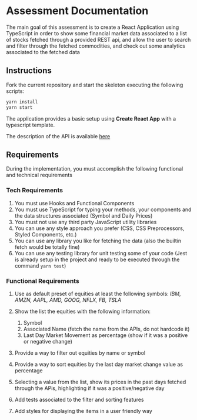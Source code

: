 # Assessment Documentation

The main goal of this assessment is to create a React Application using TypeScript in order to show some financial market data associated to a list of stocks fetched through a provided REST api, and allow the user to search and filter through the fetched commodities, and check out some analytics associated to the fetched data 

## Instructions

Fork the current repository and start the skeleton executing the following scripts:

```s
yarn install
yarn start 
```

The application provides a basic setup using **Create React App** with a typescript template. 

The description of the API is available [here](./API.md)

## Requirements

During the implementation, you must accomplish the following functional and technical requirements

### Tech Requirements

1. You must use Hooks and Functional Components
2. You must use TypeScript for typing your methods, your components and the data structures associated (Symbol and Daily Prices)
3. You must not use any third party JavaScript utility libraries 
4. You can use any style approach you prefer (CSS, CSS Preprocessors, Styled Components, etc.) 
5. You can use any library you like for fetching the data (also the builtin fetch would be totally fine)
6. You can use any testing library for unit testing some of your code (Jest is already setup in the project and ready to be executed through the command `yarn test`)

### Functional Requirements

1. Use as default preset of equities at least the following symbols: *IBM, AMZN, AAPL, AMD, GOOG, NFLX, FB, TSLA*
   
2. Show the list the equities with the following information:
   1. Symbol
   2. Associated Name (fetch the name from the APIs, do not hardcode it)
   3. Last Day Market Movement as percentage (show if it was a positive or negative change)

3. Provide a way to filter out equities by name or symbol
   
4. Provide a way to sort equities by the last day market change value as percentage
   
5. Selecting a value from the list, show its prices in the past days fetched through the APis, highlighting if it was a positive/negative day
    
6.  Add tests associated to the filter and sorting features
   
7.  Add styles for displaying the items in a user friendly way
